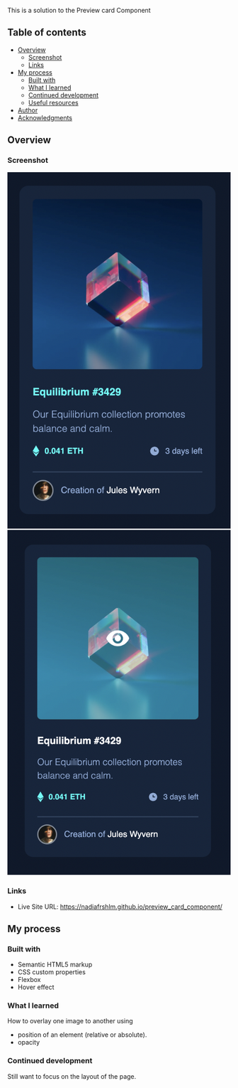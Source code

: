 This is a solution to the Preview card Component

## Table of contents

- [Overview](#overview)
  - [Screenshot](#screenshot)
  - [Links](#links)
- [My process](#my-process)
  - [Built with](#built-with)
  - [What I learned](#what-i-learned)
  - [Continued development](#continued-development)
  - [Useful resources](#useful-resources)
- [Author](#author)
- [Acknowledgments](#acknowledgments)

## Overview

### Screenshot

![Image](screenshot/screenshot.png)
![Image](screenshot/screenshotActive.png)

### Links

- Live Site URL: https://nadiafrshlm.github.io/preview_card_component/

## My process

### Built with

- Semantic HTML5 markup
- CSS custom properties
- Flexbox
- Hover effect

### What I learned

How to overlay one image to another using

- position of an element (relative or absolute).
- opacity

### Continued development

Still want to focus on the layout of the page.

